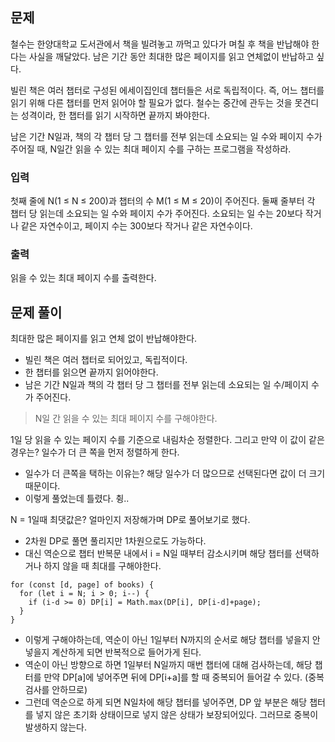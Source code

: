 ## 문제
철수는 한양대학교 도서관에서 책을 빌려놓고 까먹고 있다가 며칠 후 책을 반납해야 한다는 사실을 깨달았다. 남은 기간 동안 최대한 많은 페이지를 읽고 연체없이 반납하고 싶다.

빌린 책은 여러 챕터로 구성된 에세이집인데 챕터들은 서로 독립적이다. 즉, 어느 챕터를 읽기 위해 다른 챕터를 먼저 읽어야 할 필요가 없다. 철수는 중간에 관두는 것을 못견디는 성격이라, 한 챕터를 읽기 시작하면 끝까지 봐야한다. 

남은 기간 N일과, 책의 각 챕터 당 그 챕터를 전부 읽는데 소요되는 일 수와 페이지 수가 주어질 때, N일간 읽을 수 있는 최대 페이지 수를 구하는 프로그램을 작성하라.

### 입력
첫째 줄에 N(1 ≤ N ≤ 200)과 챕터의 수 M(1 ≤ M ≤ 20)이 주어진다. 둘째 줄부터 각 챕터 당 읽는데 소요되는 일 수와 페이지 수가 주어진다. 소요되는 일 수는 20보다 작거나 같은 자연수이고, 페이지 수는 300보다 작거나 같은 자연수이다.

### 출력
읽을 수 있는 최대 페이지 수를 출력한다.

## 문제 풀이
최대한 많은 페이지를 읽고 연체 없이 반납해야한다.

- 빌린 책은 여러 챕터로 되어있고, 독립적이다.
- 한 챕터를 읽으면 끝까지 읽어야한다.
- 남은 기간 N일과 책의 각 챕터 당 그 챕터를 전부 읽는데 소요되는 일 수/페이지 수가 주어진다.

> N일 간 읽을 수 있는 최대 페이지 수를 구해야한다.

1일 당 읽을 수 있는 페이지 수를 기준으로 내림차순 정렬한다. 그리고 만약 이 값이 같은 경우는? 일수가 더 큰 쪽을 먼저 정렬하게 한다.
- 일수가 더 큰쪽을 택하는 이유는? 해당 일수가 더 많으므로 선택된다면 값이 더 크기 때문이다.
- 이렇게 풀었는데 틀렸다. 췽..

N = 1일때 최댓값은? 얼마인지 저장해가며 DP로 풀어보기로 했다.

- 2차원 DP로 풀면 풀리지만 1차원으로도 가능하다. 
- 대신 역순으로 챕터 반복문 내에서 i = N일 때부터 감소시키며 해당 챕터를 선택하거나 하지 않을 때 최대를 구해야한다.

```
for (const [d, page] of books) {
  for (let i = N; i > 0; i--) {
    if (i-d >= 0) DP[i] = Math.max(DP[i], DP[i-d]+page); 
  }
}
```
- 이렇게 구해야하는데, 역순이 아닌 1일부터 N까지의 순서로 해당 챕터를 넣을지 안넣을지 계산하게 되면 반복적으로 들어가게 된다.
- 역순이 아닌 방향으로 하면 1일부터 N일까지 매번 챕터에 대해 검사하는데, 해당 챕터를 만약 DP[a]에 넣어주면 뒤에 DP[i+a]를 할 때 중복되어 들어갈 수 있다. (중복 검사를 안하므로)
- 그런데 역순으로 하게 되면 N일차에 해당 챕터를 넣어주면, DP 앞 부분은 해당 챕터를 넣지 않은 초기화 상태이므로 넣지 않은 상태가 보장되어있다. 그러므로 중복이 발생하지 않는다.
